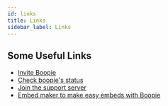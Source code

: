 ```yaml
---
id: links
title: Links
sidebar_label: Links
---
```


## Some Useful Links

* [Invite Boopie](https://wump.lol/boopie)
* [Check boopie's status](https://status.boopie.ml/)
* [Join the support server](https://discord.gg/FAtJTcNsvT)
* [Embed maker to make easy embeds with Boopie](https://embed.boopie.ml/)